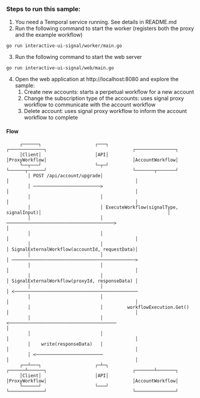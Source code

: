 ### Steps to run this sample:
1) You need a Temporal service running. See details in README.md
2) Run the following command to start the worker (registers both the proxy and the example workflow)
```
go run interactive-ui-signal/worker/main.go
```
3) Run the following command to start the web server
```
go run interactive-ui-signal/web/main.go
```
4) Open the web application at http://localhost:8080 and explore the sample:
    1. Create new accounts: starts a perpetual workflow for a new account
    2. Change the subscription type of the accounts: uses signal proxy workflow to communicate with the account workflow
    3. Delete account: uses signal proxy workflow to inform the account workflow to complete

#### Flow

```
     ┌──────┐                    ┌───┐                                ┌─────────────┐                                ┌───────────────┐
     │Client│                    │API│                                │ProxyWorkflow│                                │AccountWorkflow│
     └──┬───┘                    └─┬─┘                                └──────┬──────┘                                └───────┬───────┘
        │ POST /api/account/upgrade│                                         │                                               │        
        │ ─────────────────────────>                                         │                                               │        
        │                          │                                         │                                               │        
        │                          │ ExecuteWorkflow(signalType, signalInput)│                                               │        
        │                          │ ────────────────────────────────────────>                                               │        
        │                          │                                         │                                               │        
        │                          │                                         │ SignalExternalWorkflow(accountId, requestData)│        
        │                          │                                         │ ──────────────────────────────────────────────>        
        │                          │                                         │                                               │        
        │                          │                                         │ SignalExternalWorkflow(proxyId, responseData) │        
        │                          │                                         │ <──────────────────────────────────────────────        
        │                          │                                         │                                               │        
        │                          │         workflowExecution.Get()         │                                               │        
        │                          │ <────────────────────────────────────────                                               │        
        │                          │                                         │                                               │        
        │    write(responseData)   │                                         │                                               │        
        │ <─────────────────────────                                         │                                               │        
     ┌──┴───┐                    ┌─┴─┐                                ┌──────┴──────┐                                ┌───────┴───────┐
     │Client│                    │API│                                │ProxyWorkflow│                                │AccountWorkflow│
     └──────┘                    └───┘                                └─────────────┘                                └───────────────┘
```